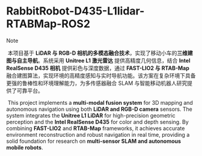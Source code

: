 # RabbitRobot-D435-L1lidar-RTABMap-ROS2
> [!note]
>
> ​	本项目基于 **LiDAR 与 RGB-D 相机的多模态融合技术**，实现了移动小车的**三维建图与自主导航**。系统采用 **Unitree L1 激光雷达** 提供高精度几何信息，结合 **Intel RealSense D435 相机** 提供彩色与深度数据，通过 **FAST-LIO2 与 RTAB-Map** 融合建图算法，实现环境的高精度感知与实时导航功能。该方案在复杂环境下具备更强的鲁棒性和环境理解能力，为多传感器融合 SLAM 与智能移动机器人研究提供了可靠平台。
>
> ​	This project implements a **multi-modal fusion system** for 3D mapping and autonomous navigation using both **LiDAR and RGB-D camera** sensors. The system integrates the **Unitree L1 LiDAR** for high-precision geometric perception and the **Intel RealSense D435** for color and depth sensing. By combining **FAST-LIO2** and **RTAB-Map** frameworks, it achieves accurate environment reconstruction and robust navigation in real time, providing a solid foundation for research on **multi-sensor SLAM and autonomous mobile robots**.
